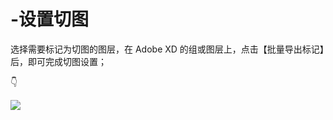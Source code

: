 # -设置切图

选择需要标记为切图的图层，在 Adobe XD 的组或图层上，点击【批量导出标记】后，即可完成切图设置；

👇

![](https://images-cdn.shimo.im/NnCsPWSFsa4O19rV/3.png!thumbnail)


